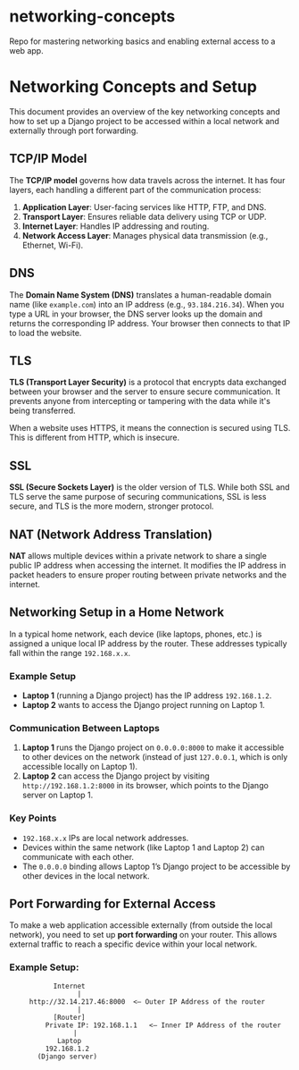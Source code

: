 # networking-concepts
Repo for mastering networking basics and enabling external access to a web app.

# Networking Concepts and Setup

This document provides an overview of the key networking concepts and how to set up a Django project to be accessed within a local network and externally through port forwarding.

## TCP/IP Model

The **TCP/IP model** governs how data travels across the internet. It has four layers, each handling a different part of the communication process:

1. **Application Layer**: User-facing services like HTTP, FTP, and DNS.
2. **Transport Layer**: Ensures reliable data delivery using TCP or UDP.
3. **Internet Layer**: Handles IP addressing and routing.
4. **Network Access Layer**: Manages physical data transmission (e.g., Ethernet, Wi-Fi).

## DNS

The **Domain Name System (DNS)** translates a human-readable domain name (like `example.com`) into an IP address (e.g., `93.184.216.34`). When you type a URL in your browser, the DNS server looks up the domain and returns the corresponding IP address. Your browser then connects to that IP to load the website.

## TLS

**TLS (Transport Layer Security)** is a protocol that encrypts data exchanged between your browser and the server to ensure secure communication. It prevents anyone from intercepting or tampering with the data while it's being transferred.

When a website uses HTTPS, it means the connection is secured using TLS. This is different from HTTP, which is insecure.

## SSL

**SSL (Secure Sockets Layer)** is the older version of TLS. While both SSL and TLS serve the same purpose of securing communications, SSL is less secure, and TLS is the more modern, stronger protocol.

## NAT (Network Address Translation)

**NAT** allows multiple devices within a private network to share a single public IP address when accessing the internet. It modifies the IP address in packet headers to ensure proper routing between private networks and the internet.

## Networking Setup in a Home Network

In a typical home network, each device (like laptops, phones, etc.) is assigned a unique local IP address by the router. These addresses typically fall within the range `192.168.x.x`.

### Example Setup

- **Laptop 1** (running a Django project) has the IP address `192.168.1.2`.
- **Laptop 2** wants to access the Django project running on Laptop 1.

### Communication Between Laptops

1. **Laptop 1** runs the Django project on `0.0.0.0:8000` to make it accessible to other devices on the network (instead of just `127.0.0.1`, which is only accessible locally on Laptop 1).
2. **Laptop 2** can access the Django project by visiting `http://192.168.1.2:8000` in its browser, which points to the Django server on Laptop 1.

### Key Points

- `192.168.x.x` IPs are local network addresses.
- Devices within the same network (like Laptop 1 and Laptop 2) can communicate with each other.
- The `0.0.0.0` binding allows Laptop 1’s Django project to be accessible by other devices in the local network.

## Port Forwarding for External Access

To make a web application accessible externally (from outside the local network), you need to set up **port forwarding** on your router. This allows external traffic to reach a specific device within your local network.

### Example Setup:

```plaintext
           Internet
                 |
     http://32.14.217.46:8000  <— Outer IP Address of the router
                 |
           [Router]
         Private IP: 192.168.1.1   <— Inner IP Address of the router
                |
            Laptop
         192.168.1.2
       (Django server)
